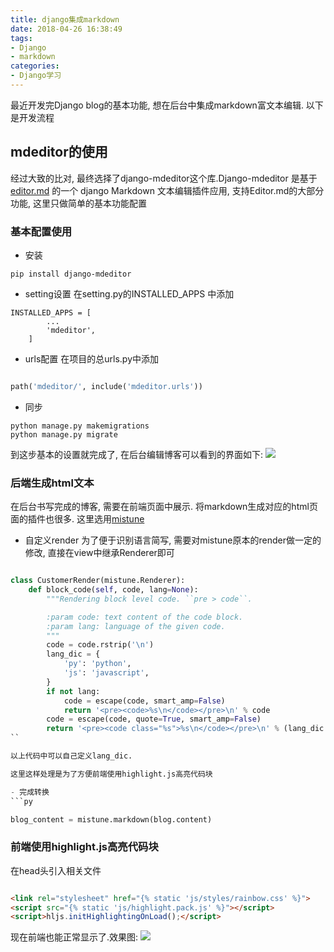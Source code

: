 ```yaml
---
title: django集成markdown
date: 2018-04-26 16:38:49
tags:
- Django
- markdown
categories:
- Django学习
---
```


最近开发完Django blog的基本功能, 想在后台中集成markdown富文本编辑. 以下是开发流程

## mdeditor的使用
经过大致的比对, 最终选择了django-mdeditor这个库.Django-mdeditor 是基于[editor.md](https://github.com/pandao/editor.md) 的一个 django Markdown 文本编辑插件应用, 支持Editor.md的大部分功能, 这里只做简单的基本功能配置

### 基本配置使用
- 安装
```
pip install django-mdeditor
```
- setting设置
在setting.py的INSTALLED_APPS 中添加
```
INSTALLED_APPS = [
        ...
        'mdeditor',
    ]
```
- urls配置
在项目的总urls.py中添加

```py

path('mdeditor/', include('mdeditor.urls'))
```

- 同步
```
python manage.py makemigrations
python manage.py migrate
```

到这步基本的设置就完成了, 在后台编辑博客可以看到的界面如下:
![](http://p3euxxfa8.bkt.clouddn.com/a453617d942078f97dd676b48c5bb2d4.png)

### 后端生成html文本
在后台书写完成的博客, 需要在前端页面中展示. 将markdown生成对应的html页面的插件也很多. 这里选用[mistune](https://github.com/lepture/mistune)
- 自定义render
为了便于识别语言简写, 需要对mistune原本的render做一定的修改, 直接在view中继承Renderer即可

```py

class CustomerRender(mistune.Renderer):
    def block_code(self, code, lang=None):
        """Rendering block level code. ``pre > code``.

        :param code: text content of the code block.
        :param lang: language of the given code.
        """
        code = code.rstrip('\n')
        lang_dic = {
            'py': 'python',
            'js': 'javascript',
        }
        if not lang:
            code = escape(code, smart_amp=False)
            return '<pre><code>%s\n</code></pre>\n' % code
        code = escape(code, quote=True, smart_amp=False)
        return '<pre><code class="%s">%s\n</code></pre>\n' % (lang_dic.get(lang, lang), code)
``

以上代码中可以自己定义lang_dic.

这里这样处理是为了方便前端使用highlight.js高亮代码块

- 完成转换
```py

blog_content = mistune.markdown(blog.content)
```

### 前端使用highlight.js高亮代码块
在head头引入相关文件

```html

<link rel="stylesheet" href="{% static 'js/styles/rainbow.css' %}">
<script src="{% static 'js/highlight.pack.js' %}"></script>
<script>hljs.initHighlightingOnLoad();</script>
```

现在前端也能正常显示了.效果图:
![](http://p3euxxfa8.bkt.clouddn.com/0dbec89b17a38cbc04222d34cbc92acd.png)
